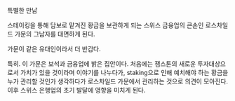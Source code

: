 특별한 만남

스테이킹을 통해 담보로 맡겨진 황금을 보관하게 되는 스위스 금융업의  큰손인 로스차일드 가문의 그남자를 대면하게 된다.

가문이 같은 유대인이라서 더 반갑다.

특히. 이 가문은 보석과 금융업에 밝은 집안이다. 처음에는 잼스톤의 새로운 투자대상으로서 가치가 있을 것이라며 이야기를 나누다가, staking으로 인해 예치해야 하는 황금을 누가 관리할 것인가 생각하다가 로스차일드 가문에서 관리하는 것으로 의견이 모아진다. 이후 스위스 은행업의 초기 발달에 영향을 미치게 된다.
